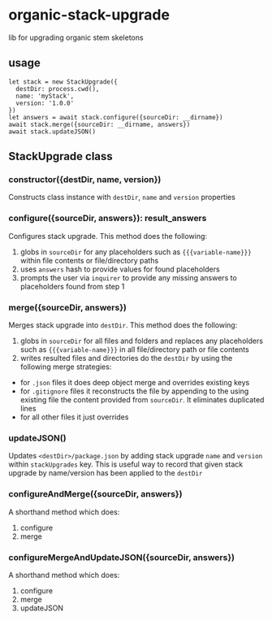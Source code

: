 # organic-stack-upgrade

lib for upgrading organic stem skeletons

## usage

```
let stack = new StackUpgrade({
  destDir: process.cwd(),
  name: 'myStack',
  version: '1.0.0'
})
let answers = await stack.configure({sourceDir: __dirname})
await stack.merge({sourceDir: __dirname, answers})
await stack.updateJSON()
```

## StackUpgrade class

### constructor({destDir, name, version})

Constructs class instance with `destDir`, `name` and `version` properties

### configure({sourceDir, answers}): result_answers

Configures stack upgrade. This method does the following:

1. globs in `sourceDir` for any
placeholders such as `{{{variable-name}}}` within file contents or file/directory paths
2. uses `answers` hash to provide values for found placeholders
3. prompts the user via `inquirer` to provide any missing answers to placeholders found from step 1

### merge({sourceDir, answers})

Merges stack upgrade into `destDir`. This method does the following:

1. globs in `sourceDir` for all files and folders and replaces any placeholders such as `{{{variable-name}}}` in all
file/directory path or file contents
2. writes resulted files and directories do the `destDir` by using the following merge strategies:
  * for `.json` files it does deep object merge and overrides existing keys
  * for `.gitignore` files it reconstructs the file by appending to the using existing file the content provided from `sourceDir`. It eliminates duplicated lines
  * for all other files it just overrides

### updateJSON()

Updates `<destDir>/package.json` by adding stack upgrade `name` and `version` within `stackUpgrades` key. This is useful way to record that given stack upgrade by name/version has been applied to the `destDir`

### configureAndMerge({sourceDir, answers})

A shorthand method which does:

1. configure
2. merge

### configureMergeAndUpdateJSON({sourceDir, answers})


A shorthand method which does:

1. configure
2. merge
3. updateJSON
